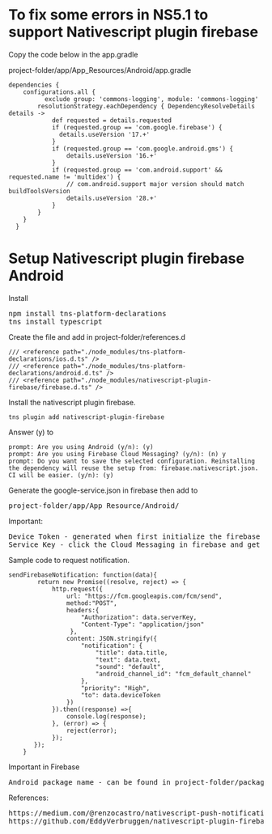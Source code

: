 # To fix some errors in NS5.1 to support Nativescript plugin firebase

Copy the code below in the app.gradle

project-folder/app/App_Resources/Android/app.gradle

```
dependencies {
    configurations.all {
          exclude group: 'commons-logging', module: 'commons-logging'
        resolutionStrategy.eachDependency { DependencyResolveDetails details ->
            def requested = details.requested
            if (requested.group == 'com.google.firebase') {
              details.useVersion '17.+'
            }
            if (requested.group == 'com.google.android.gms') {
                details.useVersion '16.+'
            }
            if (requested.group == 'com.android.support' && requested.name != 'multidex') {
                // com.android.support major version should match buildToolsVersion
                details.useVersion '28.+'
            }           
        }
    }
  }
```

# Setup Nativescript plugin firebase Android

Install

<pre>
npm install tns-platform-declarations
tns install typescript
</pre>

Create the file and add in project-folder/references.d

```
/// <reference path="./node_modules/tns-platform-declarations/ios.d.ts" />
/// <reference path="./node_modules/tns-platform-declarations/android.d.ts" />
/// <reference path="./node_modules/nativescript-plugin-firebase/firebase.d.ts" />
```

Install the nativescript plugin firebase. 
```
tns plugin add nativescript-plugin-firebase
```
Answer (y) to 
```
prompt: Are you using Android (y/n): (y)
prompt: Are you using Firebase Cloud Messaging? (y/n): (n) y
prompt: Do you want to save the selected configuration. Reinstalling the dependency will reuse the setup from: firebase.nativescript.json. CI will be easier. (y/n): (y)
```
Generate the google-service.json in firebase then add to 
<pre>
project-folder/app/App_Resource/Android/
</pre>

Important:

<pre>
Device Token - generated when first initialize the firebase in your mobile app.
Service Key - click the Cloud Messaging in firebase and get the service key.
</pre>

Sample code to request notification.

```
sendFirebaseNotification: function(data){
		return new Promise((resolve, reject) => {
			http.request({
        		url: "https://fcm.googleapis.com/fcm/send",
            	method:"POST",
            	headers:{ 
					"Authorization": data.serverKey,
					"Content-Type": "application/json"
				 },
            	content: JSON.stringify({ 
					"notification": {
						"title": data.title,
						"text": data.text,
						"sound": "default",
						"android_channel_id": "fcm_default_channel"
					},
					"priority": "High",
					"to": data.deviceToken
				})
        	}).then((response) =>{
				console.log(response);
	        }, (error) => {
				reject(error);
        	});
	   });
	} 
```

Important in Firebase 
<pre>
Android package name - can be found in project-folder/package.json
</pre>

References:
<pre>
https://medium.com/@renzocastro/nativescript-push-notifications-with-firebase-cloud-messaging-2a4a8643a8cb
https://github.com/EddyVerbruggen/nativescript-plugin-firebase

</pre>
